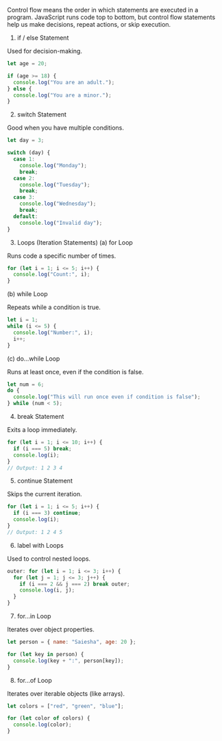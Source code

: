 Control flow means the order in which statements are executed in a program.
JavaScript runs code top to bottom, but control flow statements help us make decisions, repeat actions, or skip execution.

1. if / else Statement

Used for decision-making.
```javascript
let age = 20;

if (age >= 18) {
  console.log("You are an adult.");
} else {
  console.log("You are a minor.");
}
```
2. switch Statement

Good when you have multiple conditions.
```javascript
let day = 3;

switch (day) {
  case 1:
    console.log("Monday");
    break;
  case 2:
    console.log("Tuesday");
    break;
  case 3:
    console.log("Wednesday");
    break;
  default:
    console.log("Invalid day");
}
```
3. Loops (Iteration Statements)
(a) for Loop

Runs code a specific number of times.
```javascript
for (let i = 1; i <= 5; i++) {
  console.log("Count:", i);
}
```
(b) while Loop

Repeats while a condition is true.
```javascript
let i = 1;
while (i <= 5) {
  console.log("Number:", i);
  i++;
}
```

(c) do...while Loop

Runs at least once, even if the condition is false.
```javascript
let num = 6;
do {
  console.log("This will run once even if condition is false");
} while (num < 5);
```

4. break Statement

Exits a loop immediately.
```javascript
for (let i = 1; i <= 10; i++) {
  if (i === 5) break;
  console.log(i);
}
// Output: 1 2 3 4
```

5. continue Statement

Skips the current iteration.
```javascript
for (let i = 1; i <= 5; i++) {
  if (i === 3) continue;
  console.log(i);
}
// Output: 1 2 4 5
```

6. label with Loops 

Used to control nested loops.
```javascript
outer: for (let i = 1; i <= 3; i++) {
  for (let j = 1; j <= 3; j++) {
    if (i === 2 && j === 2) break outer;
    console.log(i, j);
  }
}
```

7. for...in Loop

Iterates over object properties.
```javascript
let person = { name: "Saiesha", age: 20 };

for (let key in person) {
  console.log(key + ":", person[key]);
}
```
8. for...of Loop

Iterates over iterable objects (like arrays).
```javascript
let colors = ["red", "green", "blue"];

for (let color of colors) {
  console.log(color);
}
```